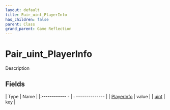 ```yaml
---
layout: default
title: Pair_uint_PlayerInfo
has_children: false
parent: Class
grand_parent: Game Reflection
---
```

# Pair_uint_PlayerInfo
Description 

## Fields
| Type | Name |
|:------------ - | : -------------- |
| [PlayerInfo](game-reflection/classes/player_info.md) | value |
| [uint](game-reflection/components/uint.md) | key |
